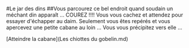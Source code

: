 #Le jar des dins
##Vous parcourez ce bel endroit quand soudain un méchant din apparaît ... COUREZ !!!! Vous vous cachez et attendez pour essayer d'échapper au daim. Seulement vous êtes repérés et vous apercevez une petite cabane au loin ... Vous vous précipitez vers elle ...

[Atteindre la cabane](Les chiottes du gobelin.md)
